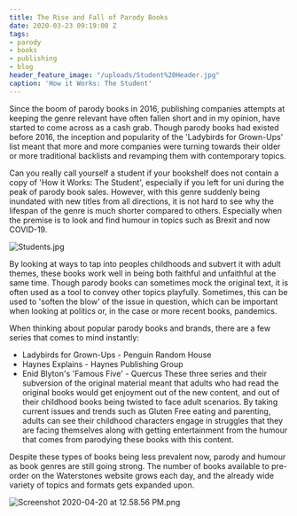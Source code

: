 ```yaml
---
title: The Rise and Fall of Parody Books
date: 2020-03-23 09:19:00 Z
tags:
- parody
- books
- publishing
- blog
header_feature_image: "/uploads/Student%20Header.jpg"
caption: 'How it Works: The Student'
---
```


Since the boom of parody books in 2016, publishing companies attempts at keeping the genre relevant have often fallen short and in my opinion, have started to come across as a cash grab. Though parody books had existed before 2016, the inception and popularity of the 'Ladybirds for Grown-Ups' list meant that more and more companies were turning towards their older or more traditional backlists and revamping them with contemporary topics.

Can you really call yourself a student if your bookshelf does not contain a copy of 'How it Works: The Student', especially if you left for uni during the peak of parody book sales. However, with this genre suddenly being inundated with new titles from all directions, it is not hard to see why the lifespan of the genre is much shorter compared to others. Especially when the premise is to look and find humour in topics such as Brexit and now COVID-19. 

![Students.jpg](/uploads/Students.jpg)

By looking at ways to tap into peoples childhoods and subvert it with adult themes, these books work well in being both faithful and unfaithful at the same time. Though parody books can sometimes mock the original text, it is often used as a tool to convey other topics playfully. Sometimes, this can be used to 'soften the blow' of the issue in question, which can be important when looking at politics or, in the case or more recent books, pandemics. 

When thinking about popular parody books and brands, there are a few series that comes to mind instantly:
* Ladybirds for Grown-Ups - Penguin Random House
* Haynes Explains - Haynes Publishing Group
* Enid Blyton's 'Famous Five' - Quercus
These three series and their subversion of the original material meant that adults who had read the original books would get enjoyment out of the new content, and out of their childhood books being twisted to face adult scenarios. By taking current issues and trends such as Gluten Free eating and parenting, adults can see their childhood characters engage in struggles that they are facing themselves along with getting entertainment from the humour that comes from parodying these books with this content.

Despite these types of books being less prevalent now, parody and humour as book genres are still going strong. The number of books available to pre-order on the Waterstones website grows each day, and the already wide variety of topics and formats gets expanded upon. 

![Screenshot 2020-04-20 at 12.58.56 PM.png](/uploads/Screenshot%202020-04-20%20at%2012.58.56%20PM.png)